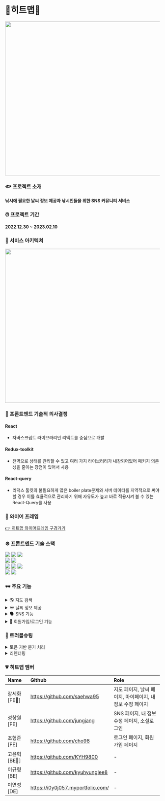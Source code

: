 # 🎣히트맵🎣
<img src="https://user-images.githubusercontent.com/100126319/217750977-35c3f015-7bc4-4d53-a604-6d67101d7758.png" width="800" height="500"/>

### 🐟 프로젝트 소개
#### 낚시에 필요한 날씨 정보 제공과 낚시인들을 위한 SNS 커뮤니티 서비스


### ⏰ 프로젝트 기간
#### 2022.12.30 ~ 2023.02.10

### 🦾 서비스 아키텍쳐
<img src="https://user-images.githubusercontent.com/100126319/217752944-80c81bc8-96fe-43b1-9480-b30cdd11c92b.png" width="800" height="500"/>


### 🤔 프론트엔드 기술적 의사결정
#### React
- 자바스크립트 라이브러리인 리액트를 중심으로 개발

#### Redux-toolkit
- 전역으로 상태를 관리할 수 있고 여러 가지 라이브러리가 내장되어있어 패키지 의존성을 줄이는 장점이 있어서 사용

#### React-query
- 리덕스 툴킷의 불필요하게 많은 boiler plate문제와 서버 데이터를 지역적으로 써야할 경우 이를 효율적으로 관리하기 위해 자유도가 높고 바로 적용시켜 볼 수 있는 React-Query를 사용

### 🎨 와이어 프레임
[👉 히트맵 와이어프레임 구경가기](https://www.figma.com/file/aErc5QVbie2cn4veOGPHG4/%ED%9E%88%ED%8A%B8%EB%A7%B5?node-id=87%3A933&t=gbDs3yYOSu3EMzB0-0)

### ⚙️ 프론트엔드 기술 스택
<img src="https://img.shields.io/badge/React-61DAFB?style=for-the-badge&logo=React&logoColor=white"> <img src="https://img.shields.io/badge/ReduxToolkit-764ABC?style=for-the-badge&logo=Redux&logoColor=white"> <img src="https://img.shields.io/badge/ReactQuery-FF4154?style=for-the-badge&logo=ReactQuery&logoColor=white">
<br>
<img src="https://img.shields.io/badge/styledcomponents-DB7093?style=for-the-badge&logo=styled-components&logoColor=white"> <img src="https://img.shields.io/badge/Axios-5A29E4?style=for-the-badge&logo=Axios&logoColor=white">
<br>
<img src="https://img.shields.io/badge/html5-E34F26?style=for-the-badge&logo=html5&logoColor=white"> <img src="https://img.shields.io/badge/css-1572B6?style=for-the-badge&logo=css3&logoColor=white"> <img src="https://img.shields.io/badge/javascript-F7DF1E?style=for-the-badge&logo=javascript&logoColor=black"> 
<br>
<img src="https://img.shields.io/badge/git-F05032?style=for-the-badge&logo=git&logoColor=white"> <img src="https://img.shields.io/badge/Vercel-000000?style=for-the-badge&logo=Vercel&logoColor=white">

### 🕶️ 주요 기능
<details>
<summary>🌎 지도 검색</summary>
  
- 검색한 키워드와 일치하는 장소를 히트맵의 시그니처 마커로 제공
  
</details>

<details>
<summary>☀️ 날씨 정보 제공</summary>
  
- 클릭한 장소의 위치와 가장 가까운 관측소에서 제공하는 날씨(기온, 강수량, 풍향, 풍속, 조석)에 대한 정보를 제공
  
</details>

<details>
<summary>🗣️ SNS 기능</summary>
  
- 잡은 물고기나 낚시 관한 정보 게시
- 작성된 게시글에 대한 댓글 기능
- 다른 클라이언트가 작성한 게시글이 마음에 들 경우 좋아요 기능
  
</details>

<details>
<summary>🔔 회원가입/로그인 기능</summary>
  
- 비회원시 : 지도, 날씨, SNS Read기능만 가능
- 회원가입시 : SNS 작성과 댓글, 좋아요, 마이페이지 기능 사용 가능
  
</details>

### 🚨 트러블슈팅
<details>
<summary>토큰 기반 분기 처리</summary>
  
## 문제
  - 사용자의 로그인/비로그인 상태에 따라 서비스의 접근 권한을 다르게 진행
  - 토큰 핸들링을 백에서 관리하고 있어서 서버와의 요청이 오고가는 분기에서만 토큰 기반 접근 권한에 따른 처리가 가능
## 고민했던 내용
  - 로그인 기능이 필요한 버튼을 누르면 서버에 데이터를 전송하여 권한 판단
  - setCookie() 를 통해 쿠키에 토큰을 추가적으로 저장하고 이를 활용
### 해결방안
  - 불필요한 서버 요청을 줄이기 위해 setCookie()를 통해 쿠키에 토큰을 추가적으로 저장하고 이를 활용
  
</details>

<details>
<summary>리렌더링</summary>

### 고민했던 내용
  - 최상단의 부모 컴포넌트에서 서버와의 통신을 통해 데이터를 받아오고, 이 데이터를 props로 하위 컴포넌트에 전달하는 
과정에서 불필요한 리렌더링에 대한 고민 발생
### 해결방안
  - 여러 데이터 중 시간의 흐름으로 하나의 데이터만 업데이트 된다면 React.memo를 사용해 그 외 동일한 데이터는 메모
이징된 내용을 재사용하면 좀 더 낫지 않을까 생각하여 React.memo 적용
  
</details>

### 💗 히트맵 멤버
|Name|Github|Role|
|:---|:---|:---|
|장세화[FE🔰]|https://github.com/saehwa95|지도 페이지, 날씨 페이지, 마이페이지, 내 정보 수정 페이지|
|정창원[FE]|https://github.com/jungjang|SNS 페이지, 내 정보 수정 페이지, 소셜로그인|
|조형준[FE]|https://github.com/cho98|로그인 페이지, 회원가입 페이지|
|고윤혁[BE🔰]|https://github.com/KYH9800|-|
|이규형[BE]|https://github.com/kyuhyunglee8|-|
|이연정[DE]|https://i0y0j057.myportfolio.com/|-|
